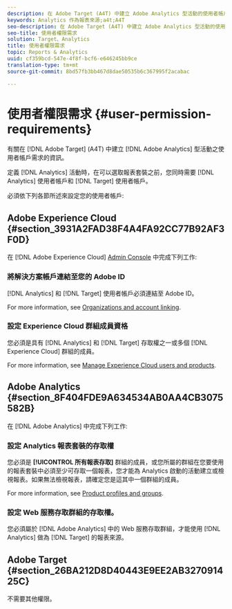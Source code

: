 ```yaml
---
description: 在 Adobe Target (A4T) 中建立 Adobe Analytics 型活動的使用者帳戶需求。
keywords: Analytics 作為報表來源;a4t;A4T
seo-description: 在 Adobe Target (A4T) 中建立 Adobe Analytics 型活動的使用者帳戶需求。
seo-title: 使用者權限需求
solution: Target、Analytics
title: 使用者權限需求
topic: Reports & Analytics
uuid: cf359bcd-547e-4f8f-bcf6-e646245bb9ce
translation-type: tm+mt
source-git-commit: 8bd57fb3bb467d8dae50535b6c367995f2acabac

---
```



# 使用者權限需求 {#user-permission-requirements}

有關在 [!DNL Adobe Target] (A4T) 中建立 [!DNL Adobe Analytics] 型活動之使用者帳戶需求的資訊。

定義 [!DNL Analytics] 活動時，在可以選取報表套裝之前，您同時需要 [!DNL Analytics] 使用者帳戶和 [!DNL Target] 使用者帳戶。

必須依下列各節所述來設定您的使用者帳戶:

## Adobe Experience Cloud {#section_3931A2FAD38F4A4FA92CC77B92AF3F0D}

在 [!DNL Adobe Experience Cloud] [Admin Console](https://adminconsole.adobe.com) 中完成下列工作:

### 將解決方案帳戶連結至您的 Adobe ID

[!DNL Analytics] 和 [!DNL Target] 使用者帳戶必須連結至 Adobe ID。

For more information, see [Organizations and account linking](https://docs.adobe.com/help/en/core-services/interface/manage-users-and-products/organizations.html).

### 設定 Experience Cloud 群組成員資格

您必須是具有 [!DNL Analytics] 和 [!DNL Target] 存取權之一或多個 [!DNL Experience Cloud] 群組的成員。

For more information, see [Manage Experience Cloud users and products](https://docs.adobe.com/content/help/en/core-services/interface/manage-users-and-products/admin-getting-started.html).


## Adobe Analytics {#section_8F404FDE9A634534AB0AA4CB3075582B}

在 [!DNL Adobe Analytics] 中完成下列工作:

### 設定 Analytics 報表套裝的存取權

您必須是 **[!UICONTROL 所有報表存取]** 群組的成員，或您所屬的群組在您要使用的報表套裝中必須至少可存取一個報表，您才能為 Analytics 啟動的活動建立或檢視報表。如果無法檢視報表，請確定您是這其中一個群組的成員。

For more information, see [Product profiles and groups](https://docs.adobe.com/content/help/en/core-services/interface/manage-users-and-products/admin-getting-started.html#section_AB50558124D541CF80A0D3D76D35A4BF).

### 設定 Web 服務存取群組的存取權。

您必須屬於 [!DNL Adobe Analytics] 中的 Web 服務存取群組，才能使用 [!DNL Analytics] 做為 [!DNL Target] 的報表來源。

## Adobe Target {#section_26BA212D8D40443E9EE2AB327091425C}

不需要其他權限。
